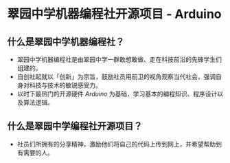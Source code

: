 # 翠园中学机器编程社开源项目 - Arduino

## 什么是翠园中学机器编程社？
- 翠园中学机器编程社是由翠园中学一群敢想敢做、走在科技前沿的先锋学生们组建的。
- 自创社起就以「创新」为宗旨，鼓励社员用前卫的视角观察当代社会，强调自身对科技与技术的敏锐感受力。
- 以时下最热门的开源硬件 *Arduino* 为基础，学习基本的编程知识、程序设计以及算法逻辑。

## 什么是翠园中学编程社开源项目？
- 社员们所拥有的分享精神，激励他们将自己的代码上传到网上，并希望帮助到有需要的人。

